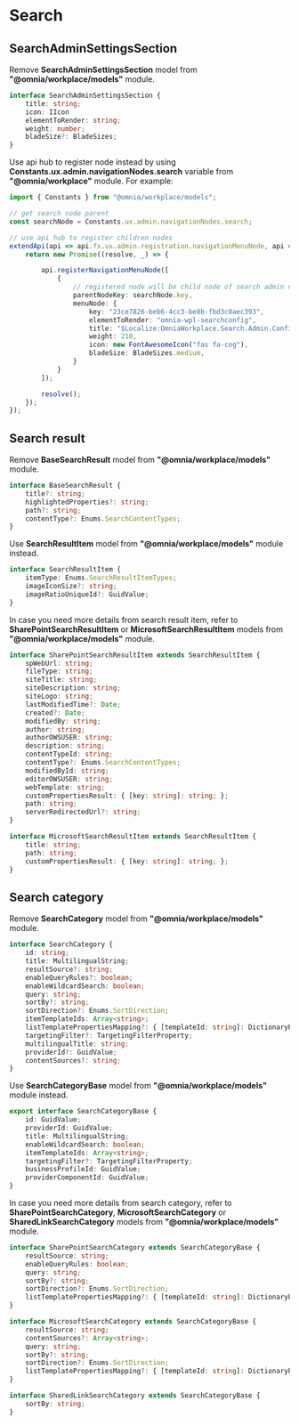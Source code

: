 # Search

## SearchAdminSettingsSection
Remove **SearchAdminSettingsSection** model from **"@omnia/workplace/models"** module.

```ts
interface SearchAdminSettingsSection {
    title: string;
    icon: IIcon
    elementToRender: string;
    weight: number;
    bladeSize?: BladeSizes;
}
```

Use api hub to register node instead by using **Constants.ux.admin.navigationNodes.search** variable from **"@omnia/workplace"** module. For example:

```ts
import { Constants } from "@omnia/workplace/models";

// get search node parent
const searchNode = Constants.ux.admin.navigationNodes.search;

// use api hub to register children nodes
extendApi(api => api.fx.ux.admin.registration.navigationMenuNode, api => {
    return new Promise((resolve, _) => {

        api.registerNavigationMenuNode([
            {
                // registered node will be child node of search admin node
                parentNodeKey: searchNode.key,
                menuNode: {
                    key: "23ce7826-beb6-4cc3-be8b-fbd3c0aec393",
                    elementToRender: "omnia-wpl-searchconfig",
                    title: "$Localize:OmniaWorkplace.Search.Admin.ConfigTabTitle;",
                    weight: 210,
                    icon: new FontAwesomeIcon("fas fa-cog"),
                    bladeSize: BladeSizes.medium,
                }
            }
        ]);

        resolve();
    });
});

```

## Search result
Remove **BaseSearchResult** model from **"@omnia/workplace/models"** module.

```ts
interface BaseSearchResult {
    title?: string;
    highlightedProperties?: string;
    path?: string;
    contentType?: Enums.SearchContentTypes;
}
```

Use **SearchResultItem** model from **"@omnia/workplace/models"** module instead.

```ts
interface SearchResultItem {
    itemType: Enums.SearchResultItemTypes;
    imageIconSize?: string;
    imageRatioUniqueId?: GuidValue;
}
```

In case you need more details from search result item, refer to **SharePointSearchResultItem** or **MicrosoftSearchResultItem** models from **"@omnia/workplace/models"** module.

```ts
interface SharePointSearchResultItem extends SearchResultItem {
    spWebUrl: string;
    fileType: string;
    siteTitle: string;
    siteDescription: string;
    siteLogo: string;
    lastModifiedTime?: Date;
    created?: Date;
    modifiedBy: string;
    author: string;
    authorOWSUSER: string;
    description: string;
    contentTypeId: string;
    contentType?: Enums.SearchContentTypes;
    modifiedById: string;
    editorOWSUSER: string;
    webTemplate: string;
    customPropertiesResult: { [key: string]: string; };
    path: string;
    serverRedirectedUrl?: string;
}

interface MicrosoftSearchResultItem extends SearchResultItem {
    title: string;
    path: string;
    customPropertiesResult: { [key: string]: string; };
}
```

## Search category
Remove **SearchCategory** model from **"@omnia/workplace/models"** module.

```ts
interface SearchCategory {
    id: string;
    title: MultilingualString;
    resultSource?: string;
    enableQueryRules?: boolean;
    enableWildcardSearch: boolean;
    query: string;
    sortBy?: string;
    sortDirection?: Enums.SortDirection;
    itemTemplateIds: Array<string>;
    listTemplatePropertiesMapping?: { [templateId: string]: DictionaryPropertiesMapping }; 
    targetingFilter?: TargetingFilterProperty;
    multilingualTitle: string;
    providerId?: GuidValue;
    contentSources?: string;
}
```

Use **SearchCategoryBase** model from **"@omnia/workplace/models"** module instead. 

```ts
export interface SearchCategoryBase {
    id: GuidValue;
    providerId: GuidValue;
    title: MultilingualString;
    enableWildcardSearch: boolean;
    itemTemplateIds: Array<string>;
    targetingFilter?: TargetingFilterProperty;
    businessProfileId: GuidValue;
    providerComponentId: GuidValue;
}
```

In case you need more details from search category, refer to **SharePointSearchCategory**, **MicrosoftSearchCategory** or **SharedLinkSearchCategory** models
from **"@omnia/workplace/models"** module.

```ts
interface SharePointSearchCategory extends SearchCategoryBase {
    resultSource: string;
    enableQueryRules: boolean;
    query: string;
    sortBy?: string;
    sortDirection?: Enums.SortDirection;
    listTemplatePropertiesMapping?: { [templateId: string]: DictionaryPropertiesMapping };
}

interface MicrosoftSearchCategory extends SearchCategoryBase {
    resultSource: string;
    contentSources?: Array<string>;
    query: string;
    sortBy?: string;
    sortDirection?: Enums.SortDirection;
    listTemplatePropertiesMapping?: { [templateId: string]: DictionaryPropertiesMapping };
}

interface SharedLinkSearchCategory extends SearchCategoryBase {
    sortBy: string;
}
```